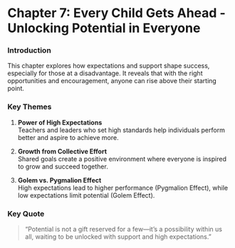 # Chapter 7: Every Child Gets Ahead - Unlocking Potential in Everyone

### Introduction

This chapter explores how expectations and support shape success, especially for those at a disadvantage. It reveals that with the right opportunities and encouragement, anyone can rise above their starting point.

### Key Themes

1. **Power of High Expectations**  
   Teachers and leaders who set high standards help individuals perform better and aspire to achieve more.

2. **Growth from Collective Effort**  
   Shared goals create a positive environment where everyone is inspired to grow and succeed together.

3. **Golem vs. Pygmalion Effect**  
   High expectations lead to higher performance (Pygmalion Effect), while low expectations limit potential (Golem Effect).

### Key Quote

> “Potential is not a gift reserved for a few—it’s a possibility within us all, waiting to be unlocked with support and high expectations.”

